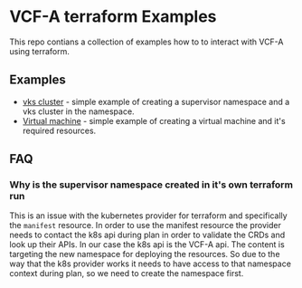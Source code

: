 # VCF-A terraform Examples

This repo contians a collection of examples how to to interact with VCF-A using terraform. 




## Examples

* [vks cluster](./vks-cluster) -  simple example of creating a supervisor namespace and a vks cluster in the namespace.
* [Virtual machine](./virtual-machine) - simple example of creating a virtual machine and it's required resources.


## FAQ

### Why is the supervisor namespace created in it's own terraform run

This is an issue with the kubernetes provider for terraform and specifically the `manifest` resource. In order to use the manifest resource the provider needs to contact the k8s api during plan in order to validate the CRDs and look up their APIs.  In our case the k8s api is the VCF-A api. The content is targeting the new namespace for deploying the resources. So due to the way that the k8s provider works it needs to have access to  that namespace context during plan, so we need to create the namespace first.